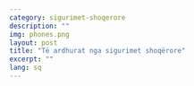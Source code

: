 ```yaml
---
category: sigurimet-shoqerore
description: ""
img: phones.png
layout: post
title: "Të ardhurat nga sigurimet shoqërore"
excerpt: ""
lang: sq
---
```

